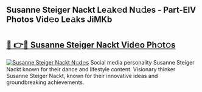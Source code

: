 ## Susanne Steiger Nackt Le𝚊k𝚎d N𝚞𝚍es - Part-ElV Photos Vid𝚎o Le𝚊ks JiMKb

# <h2><a href="http://fb3obmv.evod.top/?m=Susanne+Steiger+Nackt">🔗 👉🔴 Susanne Steiger Nackt Vid𝚎o Ph𝚘t𝚘s</a></h2>

[![Susanne Steiger Nackt N𝚞d𝚎s](https://i.imgur.com/8V9OHl7.gif)](http://fb3obmv.evod.top/?m=Susanne+Steiger+Nackt)
Social media personality Susanne Steiger Nackt known for their dance and lifestyle content. Visionary thinker Susanne Steiger Nackt, known for their innovative ideas and groundbreaking achievements. 

